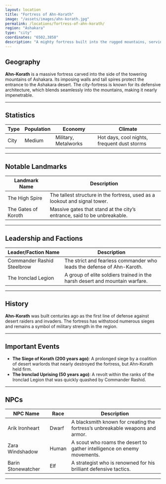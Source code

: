 ```yaml
---
layout: location
title: "Fortress of Ahn-Korath"
image: "/assets/images/ahn-korath.jpg"
permalink: /locations/fortress-of-ahn-korath/
region: "Ashakara"
type: "city"
coordinates: "6502,3858"
description: "A mighty fortress built into the rugged mountains, serving as a bastion against desert invaders."
---
```


## Geography

**Ahn-Korath** is a massive fortress carved into the side of the towering mountains of Ashakara. Its imposing walls and tall spires protect the entrance to the Ashakara desert. The city-fortress is known for its defensive architecture, which blends seamlessly into the mountains, making it nearly impenetrable.

---

## Statistics

| Type              | Population | Economy             | Climate                                  |
|-------------------|------------|---------------------|------------------------------------------|
| City | Medium      | Military, Metalworks| Hot days, cool nights, frequent dust storms |

---

## Notable Landmarks

| Landmark Name          | Description                                                                                  |
|------------------------|----------------------------------------------------------------------------------------------|
| The High Spire          | The tallest structure in the fortress, used as a lookout and signal tower.                   |
| The Gates of Koroth     | Massive gates that stand at the city’s entrance, said to be unbreakable.                     |

---

## Leadership and Factions

| Leader/Faction Name      | Description                                                                                 |
|--------------------------|---------------------------------------------------------------------------------------------|
| Commander Rashid Steelbrow| The strict and fearless commander who leads the defense of Ahn-Karoth.                      |
| The Ironclad Legion       | A group of elite soldiers trained in the harsh desert and mountain warfare.                 |

---

## History

**Ahn-Korath** was built centuries ago as the first line of defense against desert raiders and invaders. The fortress has withstood numerous sieges and remains a symbol of military strength in the region.

---

## Important Events

- **The Siege of Korath (200 years ago)**: A prolonged siege by a coalition of desert warlords that nearly destroyed the fortress, but Ahn-Korath held firm.
- **The Ironclad Uprising (50 years ago)**: A revolt within the ranks of the Ironclad Legion that was quickly quashed by Commander Rashid.

---

## NPCs

| NPC Name           | Race     | Description                                                                     |
|--------------------|----------|---------------------------------------------------------------------------------|
| Arik Ironheart      | Dwarf    | A blacksmith known for creating the fortress’s unbreakable weapons and armor.    |
| Zara Windshadow     | Human    | A scout who roams the desert to gather intelligence on enemy movements.          |
| Barin Stonewatcher  | Elf      | A strategist who is renowned for his brilliant defensive tactics.                |

---
